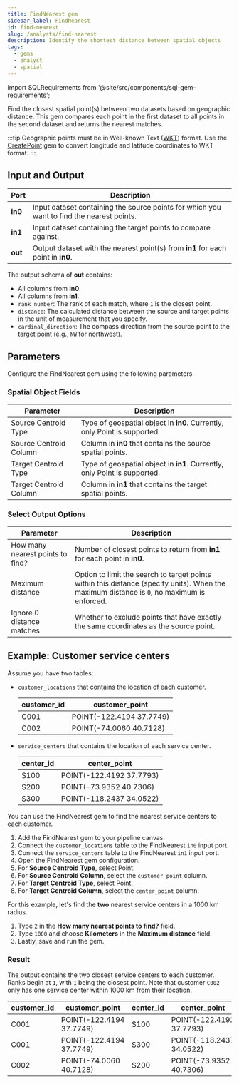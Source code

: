 ```yaml
---
title: FindNearest gem
sidebar_label: FindNearest
id: find-nearest
slug: /analysts/find-nearest
description: Identify the shortest distance between spatial objects
tags:
  - gems
  - analyst
  - spatial
---
```


import SQLRequirements from '@site/src/components/sql-gem-requirements';

<SQLRequirements
  execution_engine="SQL Warehouse"
  sql_package_name="ProphecyDatabricksSqlSpatial"
  sql_package_version="0.0.3+"
/>

Find the closest spatial point(s) between two datasets based on geographic distance. This gem compares each point in the first dataset to all points in the second dataset and returns the nearest matches.

:::tip
Geographic points must be in Well-known Text ([WKT](https://en.wikipedia.org/wiki/Well-known_text_representation_of_geometry)) format. Use the [CreatePoint](/analysts/create-point) gem to convert longitude and latitude coordinates to WKT format.
:::

## Input and Output

| Port    | Description                                                                               |
| ------- | ----------------------------------------------------------------------------------------- |
| **in0** | Input dataset containing the source points for which you want to find the nearest points. |
| **in1** | Input dataset containing the target points to compare against.                            |
| **out** | Output dataset with the nearest point(s) from **in1** for each point in **in0**.          |

The output schema of **out** contains:

- All columns from **in0**.
- All columns from **in1**.
- `rank_number`: The rank of each match, where `1` is the closest point.
- `distance`: The calculated distance between the source and target points in the unit of measurement that you specify.
- `cardinal_direction`: The compass direction from the source point to the target point (e.g., `NW` for northwest).

## Parameters

Configure the FindNearest gem using the following parameters.

### Spatial Object Fields

| Parameter              | Description                                                               |
| ---------------------- | ------------------------------------------------------------------------- |
| Source Centroid Type   | Type of geospatial object in **in0**. Currently, only Point is supported. |
| Source Centroid Column | Column in **in0** that contains the source spatial points.                |
| Target Centroid Type   | Type of geospatial object in **in1**. Currently, only Point is supported. |
| Target Centroid Column | Column in **in1** that contains the target spatial points.                |

### Select Output Options

| Parameter                        | Description                                                                                                                                 |
| -------------------------------- | ------------------------------------------------------------------------------------------------------------------------------------------- |
| How many nearest points to find? | Number of closest points to return from **in1** for each point in **in0**.                                                                  |
| Maximum distance                 | Option to limit the search to target points within this distance (specify units). When the maximum distance is `0`, no maximum is enforced. |
| Ignore 0 distance matches        | Whether to exclude points that have exactly the same coordinates as the source point.                                                       |

## Example: Customer service centers

Assume you have two tables:

- `customer_locations` that contains the location of each customer.

  <div class="table-example">

  | customer_id | customer_point           |
  | ----------- | ------------------------ |
  | C001        | POINT(-122.4194 37.7749) |
  | C002        | POINT(-74.0060 40.7128)  |

  </div>

- `service_centers` that contains the location of each service center.

  <div class="table-example">

  | center_id | center_point             |
  | --------- | ------------------------ |
  | S100      | POINT(-122.4192 37.7793) |
  | S200      | POINT(-73.9352 40.7306)  |
  | S300      | POINT(-118.2437 34.0522) |

  </div>

You can use the FindNearest gem to find the nearest service centers to each customer.

1. Add the FindNearest gem to your pipeline canvas.
1. Connect the `customer_locations` table to the FindNearest `in0` input port.
1. Connect the `service_centers` table to the FindNearest `in1` input port.
1. Open the FindNearest gem configuration.
1. For **Source Centroid Type**, select Point.
1. For **Source Centroid Column**, select the `customer_point` column.
1. For **Target Centroid Type**, select Point.
1. For **Target Centroid Column**, select the `center_point` column.

For this example, let's find the **two** nearest service centers in a 1000 km radius.

1. Type `2` in the **How many nearest points to find?** field.
1. Type `1000` and choose **Kilometers** in the **Maximum distance** field.
1. Lastly, save and run the gem.

### Result

The output contains the two closest service centers to each customer. Ranks begin at `1`, with `1` being the closest point. Note that customer `C002` only has one service center within 1000 km from their location.

<div class="table-example">

| customer_id | customer_point           | center_id | center_point             | rank_number | distanceKilometers  | cardinal_direction |
| ----------- | ------------------------ | --------- | ------------------------ | ----------- | ------------------- | ------------------ |
| C001        | POINT(-122.4194 37.7749) | S100      | POINT(-122.4192 37.7793) | 1           | 0.48957333464416436 | N                  |
| C001        | POINT(-122.4194 37.7749) | S300      | POINT(-118.2437 34.0522) | 2           | 559.1205770615533   | SE                 |
| C002        | POINT(-74.0060 40.7128)  | S200      | POINT(-73.9352 40.7306)  | 1           | 6.286267237667312   | E                  |

</div>
